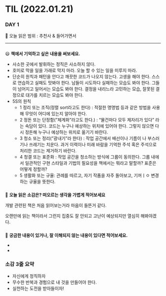# TIL (2022.01.21)



### DAY 1

🔖 오늘 읽은 범위 : 추천사 & 들어가면서

---

### <aside >
😃 **책에서 기억하고 싶은 내용을 써보세요.**

</aside>

- 사소한 곳에서 발휘하는 정직은 사소하지 않다.
- 호미로 막을 일을 가래로 막지 마라. 오늘 할 수 있는 일을 미루지 마라.
- 단순히 원칙과 패턴을 안다고 깨끗한 코드가 나오지 않는다. 고생을 해야 한다. 스스로 연습하고 실패도 맛봐야 한다. 남들이 시도하다 실패하는 모습도 봐야 한다. 그들이 넘어지고 일어서는 모습도 봐야 한다. 결정을 내리느라 고민하는 모습, 잘못된 결정으로 대가를 치르는 모습도 봐야 한다.
- 5S의 원칙
    - 1 정리 또는 조직(정렬 sort라고도 한다) : 적절한 명명법 등과 같은 방법을 사용해 무엇이 어디에 있는지 알아야 한다.
    - 2 정돈 또는 단정함(”체계화”라고도 한다.) : “물건마다 모두 제자리가 있다” 라는 속담이 있다. 코드는 누구나 예상하는 위치에 있어야 한다. 그렇지 않으면 다시 정돈해 누구나 예상하는 위치로 옮기기 바란다.
    - 3 청소 또는 정리(”광내기”라 한다) : 작업 공간에서 배선이나 기름이 나 부스러기나 쓰레기는 치운다. 과거 이력이나 미래 바람을 기억한 주석 혹은 주석으로 처리한 코드는 제거하기 바란다.
    - 4 청결 또는 표준화 : 작업 공간을 청소하는 방식에 그룹이 동의한다. 그룹 내에서 일관적인 구현 스타일과 기법의 필요성을 책에서는 뭐라고 말할까? 표준은 어떻게 정할까?
    - 5 생활화 또는 규율: 관례를 따르고, 자기 작품을 자주 돌아보고, 기꺼ㅣㅇ 변경하는 규율을 뜻한다.

### <aside>
🤔 **오늘 읽은 소감은? 떠오르는 생각을 가볍게 적어보세요**

</aside>

개발 관련된 책은 처음 읽어보는거라 마음이 들뜬거 같다.

오랜만에 읽는 책이라서 그런지 집중도 잘 안되고 고난이 예상되지만 열심히 해봐야겠다.

### <aside>
🔎 **궁금한 내용이 있거나, 잘 이해되지 않는 내용이 있다면 적어보세요.**

</aside>

- 
- 

### <aside>소감 3줄 요약 </aside>

- 자신에게 정직하자
- 무수한 반복과 경험으로 내 것을 만들어야 한다.
- 실천하는 도전을 받아들이자!
